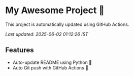 # My Awesome Project 🚀

This project is automatically updated using GitHub Actions.

_Last updated: 2025-06-02 01:12:26 IST_

## Features
- Auto-update README using Python 🐍
- Auto Git push with GitHub Actions 🤖
